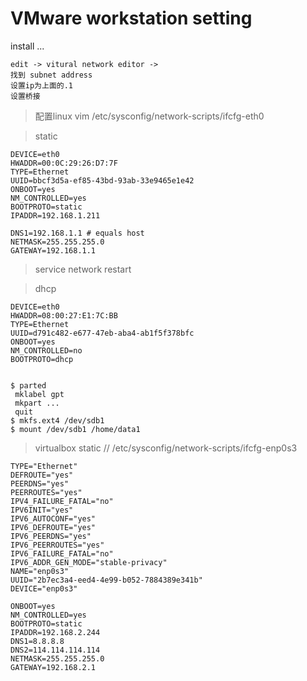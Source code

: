 # VMware workstation setting 

install ...


```
edit -> vitural network editor -> 
找到 subnet address
设置ip为上面的.1
设置桥接

```

> 配置linux vim /etc/sysconfig/network-scripts/ifcfg-eth0 

> static

```
DEVICE=eth0
HWADDR=00:0C:29:26:D7:7F
TYPE=Ethernet
UUID=bbcf3d5a-ef85-43bd-93ab-33e9465e1e42
ONBOOT=yes
NM_CONTROLLED=yes
BOOTPROTO=static
IPADDR=192.168.1.211

DNS1=192.168.1.1 # equals host
NETMASK=255.255.255.0
GATEWAY=192.168.1.1
```
> service network restart

> dhcp

```
DEVICE=eth0
HWADDR=08:00:27:E1:7C:BB
TYPE=Ethernet
UUID=d791c482-e677-47eb-aba4-ab1f5f378bfc
ONBOOT=yes
NM_CONTROLLED=no
BOOTPROTO=dhcp


```

```
$ parted
 mklabel gpt
 mkpart ...
 quit
$ mkfs.ext4 /dev/sdb1
$ mount /dev/sdb1 /home/data1

```


> virtualbox static // /etc/sysconfig/network-scripts/ifcfg-enp0s3

```
TYPE="Ethernet"
DEFROUTE="yes"
PEERDNS="yes"
PEERROUTES="yes"
IPV4_FAILURE_FATAL="no"
IPV6INIT="yes"
IPV6_AUTOCONF="yes"
IPV6_DEFROUTE="yes"
IPV6_PEERDNS="yes"
IPV6_PEERROUTES="yes"
IPV6_FAILURE_FATAL="no"
IPV6_ADDR_GEN_MODE="stable-privacy"
NAME="enp0s3"
UUID="2b7ec3a4-eed4-4e99-b052-7884389e341b"
DEVICE="enp0s3"

ONBOOT=yes
NM_CONTROLLED=yes
BOOTPROTO=static
IPADDR=192.168.2.244
DNS1=8.8.8.8
DNS2=114.114.114.114
NETMASK=255.255.255.0
GATEWAY=192.168.2.1

```
